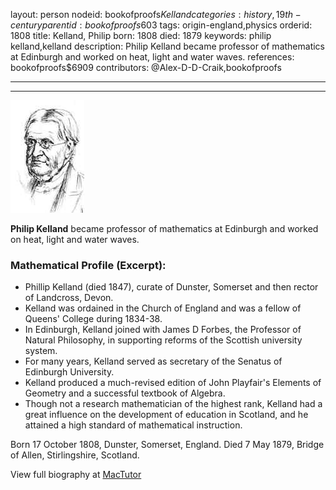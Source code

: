 layout: person
nodeid: bookofproofs$Kelland
categories: history,19th-century
parentid: bookofproofs$603
tags: origin-england,physics
orderid: 1808
title: Kelland, Philip
born: 1808
died: 1879
keywords: philip kelland,kelland
description: Philip Kelland became professor of mathematics at Edinburgh and worked on heat, light and water waves.
references: bookofproofs$6909
contributors: @Alex-D-D-Craik,bookofproofs

---



---

![Kelland.jpg](https://github.com/bookofproofs/bookofproofs.github.io/blob/main/_sources/_assets/images/portraits/Kelland.jpg?raw=true)

**Philip Kelland** became professor of mathematics at Edinburgh and worked  on heat, light and water waves.

### Mathematical Profile (Excerpt):
* Phillip Kelland (died 1847), curate of Dunster, Somerset and then rector of Landcross, Devon.
* Kelland was ordained in the Church of England and was a fellow of Queens' College during 1834-38.
* In Edinburgh, Kelland joined with James D Forbes, the Professor of Natural Philosophy, in supporting reforms of the Scottish university system.
* For many years, Kelland served as secretary of the Senatus of Edinburgh University.
* Kelland produced a much-revised edition of John Playfair's Elements of Geometry and a successful textbook of Algebra.
* Though not a research mathematician of the highest rank, Kelland had a great influence on the development of education in Scotland, and he attained a high standard of mathematical instruction.

Born 17 October 1808, Dunster, Somerset, England. Died 7 May 1879, Bridge of Allen, Stirlingshire, Scotland.

View full biography at [MacTutor](https://mathshistory.st-andrews.ac.uk/Biographies/Kelland/)
